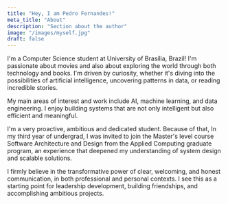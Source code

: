 ```yaml
---
title: "Hey, I am Pedro Fernandes!"
meta_title: "About"
description: "Section about the author"
image: "/images/myself.jpg"
draft: false
---
```


I'm a Computer Science student at University of Brasília, Brazil! I'm passionate about movies and also about exploring the world through both technology and books. I'm driven by curiosity, whether it's diving into the possibilities of artificial intelligence, uncovering patterns in data, or reading incredible stories.

My main areas of interest and work include AI, machine learning, and data engineering. I enjoy building systems that are not only intelligent but also efficient and meaningful. 

I'm a very proactive, ambitious and dedicated student. Because of that, In my third year of undergrad, I was invited to join the Master's level course Software Architecture and Design from the Applied Computing graduate program, an experience that deepened my understanding of system design and scalable solutions.

I firmly believe in the transformative power of clear, welcoming, and honest communication, in both professional and personal contexts. I see this as a starting point for leadership development, building friendships, and accomplishing ambitious projects.
